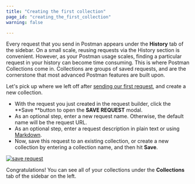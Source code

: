 ```yaml
---
title: "Creating the first collection"
page_id: "creating_the_first_collection"
warning: false

---
```


Every request that you send in Postman appears under the **History** tab of the sidebar. On a small scale, reusing requests via the History section is convenient. However, as your Postman usage scales, finding a particular request in your history can become time consuming. This is where Postman Collections come in. Collections are groups of saved requests, and are the cornerstone that most advanced Postman features are built upon.

Let's pick up where we left off after [sending our first request](https://learning.postman.com/docs/postman/launching_postman/sending_the_first_request/), and create a new collection.

*   With the request you just created in the request builder, click the **Save **button to open the **SAVE REQUEST** modal.
*   As an optional step, enter a new request name. Otherwise, the default name will be the request URL.
*   As an optional step, enter a request description in plain text or using [Markdown](https://learning.postman.com/docs/postman/collections/using_markdown_for_descriptions/).
*   Now, save this request to an existing collection, or create a new collection by entering a collection name, and then hit **Save**.

[![save request](https://assets.postman.com/postman-docs/59063125.png)](https://assets.postman.com/postman-docs/59063125.png)

Congratulations! You can see all of your collections under the **Collections** tab of the sidebar on the left.
